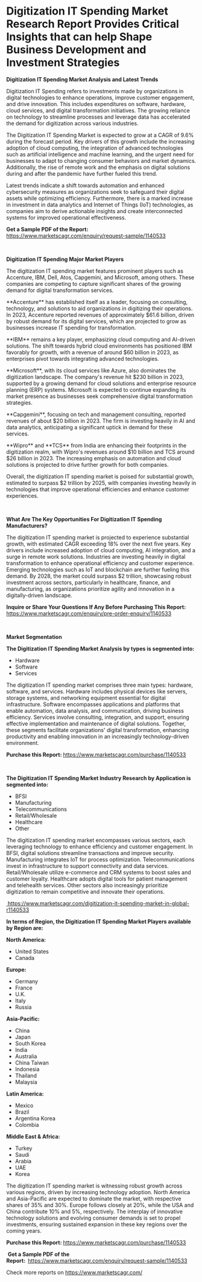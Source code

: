 <p><h1>Digitization IT Spending Market Research Report Provides Critical Insights that can help Shape Business Development and Investment Strategies</h1></p><p><strong>Digitization IT Spending Market Analysis and Latest Trends</strong></p>
<p><p>Digitization IT Spending refers to investments made by organizations in digital technologies to enhance operations, improve customer engagement, and drive innovation. This includes expenditures on software, hardware, cloud services, and digital transformation initiatives. The growing reliance on technology to streamline processes and leverage data has accelerated the demand for digitization across various industries.</p><p>The Digitization IT Spending Market is expected to grow at a CAGR of 9.6% during the forecast period. Key drivers of this growth include the increasing adoption of cloud computing, the integration of advanced technologies such as artificial intelligence and machine learning, and the urgent need for businesses to adapt to changing consumer behaviors and market dynamics. Additionally, the rise of remote work and the emphasis on digital solutions during and after the pandemic have further fueled this trend.</p><p>Latest trends indicate a shift towards automation and enhanced cybersecurity measures as organizations seek to safeguard their digital assets while optimizing efficiency. Furthermore, there is a marked increase in investment in data analytics and Internet of Things (IoT) technologies, as companies aim to derive actionable insights and create interconnected systems for improved operational effectiveness.</p></p>
<p><strong>Get a Sample PDF of the Report:&nbsp;</strong> <a href="https://www.marketscagr.com/enquiry/request-sample/1140533?utm_campaign=1920&utm_medium=2&utm_source=Github&utm_content=ia&utm_term=28122024&utm_id=digitization-it-spending">https://www.marketscagr.com/enquiry/request-sample/1140533</a></p>
<p>&nbsp;</p>
<p><strong>Digitization IT Spending Major Market Players</strong></p>
<p><p>The digitization IT spending market features prominent players such as Accenture, IBM, Dell, Atos, Capgemini, and Microsoft, among others. These companies are competing to capture significant shares of the growing demand for digital transformation services.</p><p>**Accenture** has established itself as a leader, focusing on consulting, technology, and solutions to aid organizations in digitizing their operations. In 2023, Accenture reported revenues of approximately $61.6 billion, driven by robust demand for its digital services, which are projected to grow as businesses increase IT spending for transformation.</p><p>**IBM** remains a key player, emphasizing cloud computing and AI-driven solutions. The shift towards hybrid cloud environments has positioned IBM favorably for growth, with a revenue of around $60 billion in 2023, as enterprises pivot towards integrating advanced technologies.</p><p>**Microsoft**, with its cloud services like Azure, also dominates the digitization landscape. The company's revenue hit $230 billion in 2023, supported by a growing demand for cloud solutions and enterprise resource planning (ERP) systems. Microsoft is expected to continue expanding its market presence as businesses seek comprehensive digital transformation strategies.</p><p>**Capgemini**, focusing on tech and management consulting, reported revenues of about $20 billion in 2023. The firm is investing heavily in AI and data analytics, anticipating a significant uptick in demand for these services.</p><p>**Wipro** and **TCS** from India are enhancing their footprints in the digitization realm, with Wipro's revenues around $10 billion and TCS around $26 billion in 2023. The increasing emphasis on automation and cloud solutions is projected to drive further growth for both companies.</p><p>Overall, the digitization IT spending market is poised for substantial growth, estimated to surpass $2 trillion by 2025, with companies investing heavily in technologies that improve operational efficiencies and enhance customer experiences.</p></p>
<p>&nbsp;</p>
<p><strong>What Are The Key Opportunities For Digitization IT Spending Manufacturers?</strong></p>
<p><p>The digitization IT spending market is projected to experience substantial growth, with estimated CAGR exceeding 18% over the next five years. Key drivers include increased adoption of cloud computing, AI integration, and a surge in remote work solutions. Industries are investing heavily in digital transformation to enhance operational efficiency and customer experience. Emerging technologies such as IoT and blockchain are further fueling this demand. By 2028, the market could surpass $2 trillion, showcasing robust investment across sectors, particularly in healthcare, finance, and manufacturing, as organizations prioritize agility and innovation in a digitally-driven landscape.</p></p>
<p><strong>Inquire or Share Your Questions If Any Before Purchasing This Report:</strong> <a href="https://www.marketscagr.com/enquiry/pre-order-enquiry/1140533?utm_campaign=1920&utm_medium=2&utm_source=Github&utm_content=ia&utm_term=28122024&utm_id=digitization-it-spending">https://www.marketscagr.com/enquiry/pre-order-enquiry/1140533</a></p>
<p>&nbsp;</p>
<p><strong>Market Segmentation</strong></p>
<p><strong>The Digitization IT Spending Market Analysis by types is segmented into:</strong></p>
<p><ul><li>Hardware</li><li>Software</li><li>Services</li></ul></p>
<p><p>The digitization IT spending market comprises three main types: hardware, software, and services. Hardware includes physical devices like servers, storage systems, and networking equipment essential for digital infrastructure. Software encompasses applications and platforms that enable automation, data analysis, and communication, driving business efficiency. Services involve consulting, integration, and support, ensuring effective implementation and maintenance of digital solutions. Together, these segments facilitate organizations' digital transformation, enhancing productivity and enabling innovation in an increasingly technology-driven environment.</p></p>
<p><strong>Purchase this Report:&nbsp;</strong><a href="https://www.marketscagr.com/purchase/1140533?utm_campaign=1920&utm_medium=2&utm_source=Github&utm_content=ia&utm_term=28122024&utm_id=digitization-it-spending">https://www.marketscagr.com/purchase/1140533</a></p>
<p>&nbsp;</p>
<p><strong>The Digitization IT Spending Market Industry Research by Application is segmented into:</strong></p>
<p><ul><li>BFSI</li><li>Manufacturing</li><li>Telecommunications</li><li>Retail/Wholesale</li><li>Healthcare</li><li>Other</li></ul></p>
<p><p>The digitization IT spending market encompasses various sectors, each leveraging technology to enhance efficiency and customer engagement. In BFSI, digital solutions streamline transactions and improve security. Manufacturing integrates IoT for process optimization. Telecommunications invest in infrastructure to support connectivity and data services. Retail/Wholesale utilize e-commerce and CRM systems to boost sales and customer loyalty. Healthcare adopts digital tools for patient management and telehealth services. Other sectors also increasingly prioritize digitization to remain competitive and innovate their operations.</p></p>
<p><a href="https://www.marketscagr.com/digitization-it-spending-market-in-global-r1140533?utm_campaign=1920&utm_medium=2&utm_source=Github&utm_content=ia&utm_term=28122024&utm_id=digitization-it-spending">&nbsp;https://www.marketscagr.com/digitization-it-spending-market-in-global-r1140533</a></p>
<p><strong>In terms of Region, the Digitization IT Spending Market Players available by Region are:</strong></p>
<p>
    <p> <strong> North America: </strong>
        <ul>
            <li>United States</li>
            <li>Canada</li>
        </ul>
        </p> 
    <p> <strong> Europe: </strong>
        <ul>
            <li>Germany</li>
            <li>France</li>
            <li>U.K.</li>
            <li>Italy</li>
            <li>Russia</li>
        </ul>
        </p> 
    <p> <strong> Asia-Pacific: </strong>
        <ul>
            <li>China</li>
            <li>Japan</li>
            <li>South Korea</li>
            <li>India</li>
            <li>Australia</li>
            <li>China Taiwan</li>
            <li>Indonesia</li>
            <li>Thailand</li>
            <li>Malaysia</li>
        </ul>
        </p> 
    <p> <strong> Latin America: </strong>
        <ul>
            <li>Mexico</li>
            <li>Brazil</li>
            <li>Argentina Korea</li>
            <li>Colombia</li>
        </ul>
        </p> 
    <p> <strong> Middle East & Africa: </strong>
        <ul>
            <li>Turkey</li>
            <li>Saudi</li>
            <li>Arabia</li>
            <li>UAE</li>
            <li>Korea</li>
        </ul>
    </p>
    </p>
<p><p>The digitization IT spending market is witnessing robust growth across various regions, driven by increasing technology adoption. North America and Asia-Pacific are expected to dominate the market, with respective shares of 35% and 30%. Europe follows closely at 20%, while the USA and China contribute 10% and 5%, respectively. The interplay of innovative technology solutions and evolving consumer demands is set to propel investments, ensuring sustained expansion in these key regions over the coming years.</p></p>
<p><strong>Purchase this Report: </strong><a href="https://www.marketscagr.com/purchase/1140533?utm_campaign=1920&utm_medium=2&utm_source=Github&utm_content=ia&utm_term=28122024&utm_id=digitization-it-spending">https://www.marketscagr.com/purchase/1140533</a></p>
<p>&nbsp;<strong>Get a Sample PDF of the Report:&nbsp;&nbsp;</strong><a href="https://www.marketscagr.com/enquiry/request-sample/1140533?utm_campaign=1920&utm_medium=2&utm_source=Github&utm_content=ia&utm_term=28122024&utm_id=digitization-it-spending">https://www.marketscagr.com/enquiry/request-sample/1140533</a></p>
<p><strong></strong></p>
<p>Check more reports on <a href="https://www.marketscagr.com/?utm_campaign=1920&utm_medium=2&utm_source=Github&utm_content=ia&utm_term=28122024&utm_id=digitization-it-spending">https://www.marketscagr.com/</a></p>